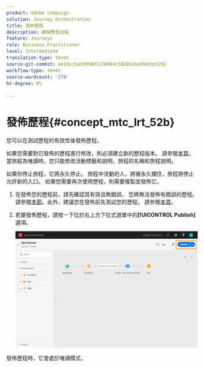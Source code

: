 ```yaml
---
product: adobe campaign
solution: Journey Orchestration
title: 發佈歷程
description: 瞭解歷程出版
feature: Journeys
role: Business Practitioner
level: Intermediate
translation-type: tm+mt
source-git-commit: ab19cc5a3d998d1178984c5028b1ba650d3e1292
workflow-type: tm+mt
source-wordcount: '178'
ht-degree: 8%

---
```



# 發佈歷程{#concept_mtc_lrt_52b}

您可以在測試歷程的有效性後發佈歷程。

如果您需要對已發佈的歷程進行修改，則必須建立新的歷程版本。 請參閱[本頁](../building-journeys/journey-versions.md)。當旅程為唯讀時，您只能修改活動標籤和說明、旅程的名稱和旅程說明。

如果你停止旅程，它將永久停止。 旅程中流動的人，將被永久攔住，旅程將停止允許新的入口。 如果您需要再次使用歷程，則需要複製並發佈它。

1. 在發佈您的歷程前，請先確認其有效且無錯誤。 您將無法發佈有錯誤的歷程。 請參閱[本節](../about/troubleshooting.md#section_h3q_kqk_fhb)。此外，建議您在發佈前先測試您的歷程。 請參閱[本頁](../building-journeys/testing-the-journey.md)。
1. 若要發佈歷程，請按一下位於右上方下拉式選單中的&#x200B;**[!UICONTROL Publish]**&#x200B;選項。

   ![](../assets/journeyuc1_18.png)

發佈歷程時，它會處於唯讀模式。
